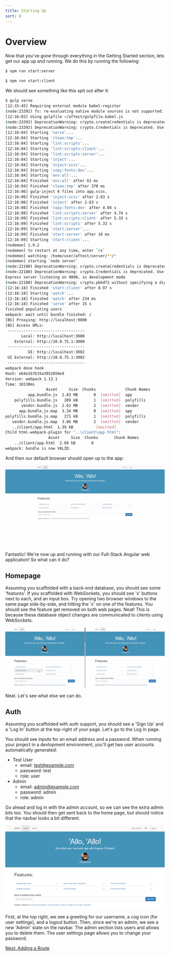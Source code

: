 ```yaml
---
title: Starting Up
sort: 0
---
```


# Overview

Now that you've gone through everything in the Getting Started section, lets get our app up and running. We do this by running the following:

```bash
$ npm run start:server
```

```bash
$ npm run start:client
```

We should see something like this spit out after it:

```bash
$ gulp serve
[12:15:45] Requiring external module babel-register
(node:23392) fs: re-evaluating native module sources is not supported. If you are using the graceful-fs module, please update it to a more recent version.
[12:16:03] Using gulpfile ~/aftest/gulpfile.babel.js
(node:23392) DeprecationWarning: crypto.createCredentials is deprecated. Use tls.createSecureContext instead.
(node:23392) DeprecationWarning: crypto.Credentials is deprecated. Use tls.SecureContext instead.
[12:16:04] Starting 'serve'...
[12:16:04] Starting 'clean:tmp'...
[12:16:04] Starting 'lint:scripts'...
[12:16:04] Starting 'lint:scripts:client'...
[12:16:04] Starting 'lint:scripts:server'...
[12:16:04] Starting 'inject'...
[12:16:04] Starting 'inject:scss'...
[12:16:04] Starting 'copy:fonts:dev'...
[12:16:04] Starting 'env:all'...
[12:16:04] Finished 'env:all' after 63 ms
[12:16:04] Finished 'clean:tmp' after 370 ms
[12:16:06] gulp-inject 6 files into app.scss.
[12:16:06] Finished 'inject:scss' after 2.63 s
[12:16:06] Finished 'inject' after 2.63 s
[12:16:08] Finished 'copy:fonts:dev' after 4.04 s
[12:16:08] Finished 'lint:scripts:server' after 4.74 s
[12:16:09] Finished 'lint:scripts:client' after 5.33 s
[12:16:09] Finished 'lint:scripts' after 5.33 s
[12:16:09] Starting 'start:server'...
[12:16:09] Finished 'start:server' after 16 ms
[12:16:09] Starting 'start:client'...
[nodemon] 1.9.2
[nodemon] to restart at any time, enter `rs`
[nodemon] watching: /home/user/aftest/server/**/*
[nodemon] starting `node server`
(node:22180) DeprecationWarning: crypto.createCredentials is deprecated. Use tls.createSecureContext instead.
(node:22180) DeprecationWarning: crypto.Credentials is deprecated. Use tls.SecureContext instead.
Express server listening on 9000, in development mode
(node:22180) DeprecationWarning: crypto.pbkdf2 without specifying a digest is deprecated. Please specify a digest
[12:16:18] Finished 'start:client' after 8.97 s
[12:16:18] Starting 'watch'...
[12:16:18] Finished 'watch' after 234 ms
[12:16:18] Finished 'serve' after 15 s
finished populating users
webpack: wait until bundle finished: /
[BS] Proxying: http://localhost:9000
[BS] Access URLs:
 ----------------------------------
       Local: http://localhost:3000
    External: http://10.0.75.1:3000
 ----------------------------------
          UI: http://localhost:3002
 UI External: http://10.0.75.1:3002
 ----------------------------------
webpack done hook
Hash: eb4e167635a3952856e9
Version: webpack 1.13.1
Time: 16538ms
                  Asset     Size  Chunks             Chunk Names
          app.bundle.js  2.83 MB       0  [emitted]  app
    polyfills.bundle.js   209 kB       1  [emitted]  polyfills
       vendor.bundle.js  2.62 MB       2  [emitted]  vendor
      app.bundle.js.map  3.34 MB       0  [emitted]  app
polyfills.bundle.js.map   271 kB       1  [emitted]  polyfills
   vendor.bundle.js.map  3.06 MB       2  [emitted]  vendor
   ../client/app.html  1.39 kB          [emitted]
Child html-webpack-plugin for "..\client\app.html":
                   Asset     Size  Chunks       Chunk Names
    ../client/app.html  2.69 kB       0
webpack: bundle is now VALID.
```

And then our default browser should open up to the app:

![](../.gitbook/assets/image%20%287%29.png)

Fantastic! We're now up and running with our Full-Stack Angular web application! So what can it do?

## Homepage

Assuming you scaffolded with a back-end database, you should see some 'features'. If you scaffolded with WebSockets, you should see 'x' buttons next to each, and an input box. Try opening two browser windows to the same page side-by-side, and hitting the 'x' on one of the features. You should see the feature get removed on both web pages. Neat! This is because these database object changes are communicated to clients using WebSockets.

![](../.gitbook/assets/image%20%285%29.png)

Neat. Let's see what else we can do.

## Auth

Assuming you scaffolded with auth support, you should see a 'Sign Up' and a 'Log In' button at the top-right of your page. Let's go to the Log In page.

You should see inputs for an email address and a password. When running your project in a devlopment environment, you'll get two user accounts automatically generated:

* Test User
  * email: test@example.com
  * password: test
  * role: user
* Admin
  * email: admin@example.com
  * password: admin
  * role: admin

Go ahead and log in with the admin account, so we can see the extra admin bits too. You should then get sent back to the home page, but should notice that the navbar looks a bit different:

![](../.gitbook/assets/image%20%282%29.png)

First, at the top right, we see a greeting for our username, a cog icon \(for user settings\), and a logout button. Then, since we're an admin, we see a new 'Admin' state on the navbar. The admin section lists users and allows you to delete them. The user settings page allows you to change your password.

[Next: Adding a Route](01_Adding_a_Route)

